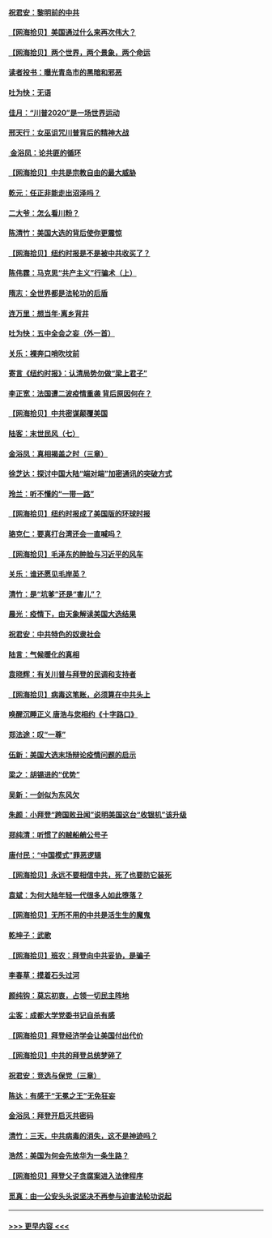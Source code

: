 #### [祝君安：黎明前的中共](../pages/nsc993/n12524071.md?t=11051202) 
#### [【网海拾贝】美国通过什么来再次伟大？](../pages/nsc993/n12523844.md?t=11051202) 
#### [【网海拾贝】两个世界，两个景象，两个命运](../pages/nsc993/n12521419.md?t=11051202) 
#### [读者投书：曝光青岛市的黑暗和邪恶](../pages/nsc993/n12520988.md?t=11051202) 
#### [吐为快：无语](../pages/nsc993/n12518588.md?t=11051202) 
#### [佳月：“川普2020”是一场世界运动](../pages/nsc993/n12518581.md?t=11051202) 
#### [邢天行：女巫诅咒川普背后的精神大战](../pages/nsc993/n12517257.md?t=11051202) 
#### [ 金浴凤：论共匪的循环](../pages/nsc993/n12517133.md?t=11051202) 
#### [【网海拾贝】中共是宗教自由的最大威胁](../pages/nsc993/n12516879.md?t=11051202) 
#### [乾元：任正非能走出沼泽吗？](../pages/nsc993/n12515831.md?t=11051202) 
#### [二大爷：怎么看川粉？](../pages/nsc993/n12515820.md?t=11051202) 
#### [陈清竹：美国大选的背后使你更震惊](../pages/nsc993/n12515589.md?t=11051202) 
#### [【网海拾贝】纽约时报是不是被中共收买了？](../pages/nsc993/n12515122.md?t=11051202) 
#### [陈伟霆：马克思“共产主义”行骗术（上）](../pages/nsc993/n12510217.md?t=11051202) 
#### [隋志：全世界都是法轮功的后盾](../pages/nsc993/n12510636.md?t=11051202) 
#### [连万里：想当年‧离乡背井](../pages/nsc993/n12510623.md?t=11051202) 
#### [吐为快：五中全会之妄（外一首）](../pages/nsc993/n12510470.md?t=11051202) 
#### [关乐：裸奔口哨吹坟前](../pages/nsc993/n12510403.md?t=11051202) 
#### [寄言《纽约时报》：认清局势勿做“梁上君子”](../pages/nsc993/n12510042.md?t=11051202) 
#### [李正宽：法国遭二波疫情重袭 背后原因何在？](../pages/nsc993/n12509971.md?t=11051202) 
#### [【网海拾贝】中共密谋颠覆美国](../pages/nsc993/n12509816.md?t=11051202) 
#### [陆客：末世民风（七）](../pages/nsc993/n12507822.md?t=11051202) 
#### [金浴凤：真相揭盖之时（三章）](../pages/nsc993/n12507804.md?t=11051202) 
#### [徐芝达：探讨中国大陆“端对端”加密通讯的突破方式](../pages/nsc993/n12507682.md?t=11051202) 
#### [玲兰：听不懂的“一带一路”](../pages/nsc993/n12507669.md?t=11051202) 
#### [【网海拾贝】纽约时报成了美国版的环球时报](../pages/nsc993/n12507053.md?t=11051202) 
#### [骆克仁：要真打台湾还会一直喊吗？](../pages/nsc993/n12506843.md?t=11051202) 
#### [【网海拾贝】毛泽东的肿脸与习近平的风车](../pages/nsc993/n12504537.md?t=11051202) 
#### [关乐：谁还愿见毛岸英？](../pages/nsc993/n12503866.md?t=11051202) 
#### [清竹：是“坑爹”还是“害儿”？](../pages/nsc993/n12503034.md?t=11051202) 
#### [晨光：疫情下，由天象解读美国大选结果](../pages/nsc993/n12502536.md?t=11051202) 
#### [祝君安：中共特色的奴隶社会](../pages/nsc993/n12501529.md?t=11051202) 
#### [陆言：气候暖化的真相](../pages/nsc993/n12501183.md?t=11051202) 
#### [袁晓辉：有关川普与拜登的民调和支持者](../pages/nsc993/n12500433.md?t=11051202) 
#### [【网海拾贝】病毒这笔账，必须算在中共头上](../pages/nsc993/n12500320.md?t=11051202) 
#### [唤醒沉睡正义 唐浩与您相约《十字路口》](../pages/nsc993/n12497980.md?t=11051202) 
#### [郑法途：叹“一尊”](../pages/nsc993/n12498837.md?t=11051202) 
#### [伍新：美国大选末场辩论疫情问题的启示](../pages/nsc993/n12498829.md?t=11051202) 
#### [梁之：胡锡进的“优势”](../pages/nsc993/n12498780.md?t=11051202) 
#### [吴新：一剑似为东风欠](../pages/nsc993/n12498772.md?t=11051202) 
#### [朱颜：小拜登“跨国败丑闻”说明美国这台“收银机”该升级](../pages/nsc993/n12498731.md?t=11051202) 
#### [郑纯清：听惯了的贼船艄公号子](../pages/nsc993/n12498721.md?t=11051202) 
#### [唐付民：“中国模式”罪恶逻辑](../pages/nsc993/n12498310.md?t=11051202) 
#### [【网海拾贝】永远不要相信中共，死了也要防它装死](../pages/nsc993/n12498162.md?t=11051202) 
#### [袁斌：为何大陆年轻一代很多人如此堕落？](../pages/nsc993/n12495696.md?t=11051202) 
#### [【网海拾贝】无所不用的中共是活生生的魔鬼](../pages/nsc993/n12495621.md?t=11051202) 
#### [乾坤子：武歌](../pages/nsc993/n12493391.md?t=11051202) 
#### [【网海拾贝】班农：拜登向中共妥协，是骗子](../pages/nsc993/n12492877.md?t=11051202) 
#### [李春草：摸着石头过河](../pages/nsc993/n12491121.md?t=11051202) 
#### [颜纯钩：莫忘初衷，占领一切民主阵地](../pages/nsc993/n12490965.md?t=11051202) 
#### [尘客：成都大学党委书记自杀有感](../pages/nsc993/n12490950.md?t=11051202) 
#### [【网海拾贝】拜登经济学会让美国付出代价](../pages/nsc993/n12489662.md?t=11051202) 
#### [【网海拾贝】中共的拜登总统梦碎了](../pages/nsc993/n12487896.md?t=11051202) 
#### [祝君安：竞选与保党（三章）](../pages/nsc993/n12487258.md?t=11051202) 
#### [陈达：有感于“无冕之王”无免狂妄](../pages/nsc993/n12485133.md?t=11051202) 
#### [金浴凤：拜登开启灭共密码](../pages/nsc993/n12485125.md?t=11051202) 
#### [清竹：三天，中共病毒的消失，这不是神迹吗？](../pages/nsc993/n12485027.md?t=11051202) 
#### [浩然：美国为何会先放华为一条生路？](../pages/nsc993/n12484997.md?t=11051202) 
#### [【网海拾贝】拜登父子贪腐案进入法律程序](../pages/nsc993/n12484957.md?t=11051202) 
#### [觅真：由一公安头头说坚决不再参与迫害法轮功说起](../pages/nsc993/n12484212.md?t=11051202) 

----
#### [ >>> 更早内容 <<< ](../indexes/nsc993-earlier.md)
